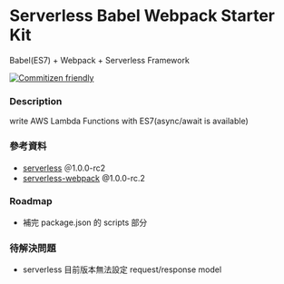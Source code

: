 # Serverless Babel Webpack Starter Kit
Babel(ES7) + Webpack + Serverless Framework

[![Commitizen friendly](https://img.shields.io/badge/commitizen-friendly-brightgreen.svg)](http://commitizen.github.io/cz-cli/)

### Description
write AWS Lambda Functions with ES7(async/await is available)

### 參考資料
- [serverless](https://github.com/serverless) ＠1.0.0-rc2
- [serverless-webpack](https://github.com/elastic-coders/serverless-webpack) @1.0.0-rc.2

### Roadmap
- 補完 package.json 的 scripts 部分

### 待解決問題
- serverless 目前版本無法設定 request/response model